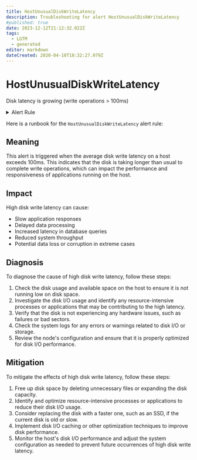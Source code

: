 ```yaml
---
title: HostUnusualDiskWriteLatency
description: Troubleshooting for alert HostUnusualDiskWriteLatency
#published: true
date: 2023-12-12T21:12:32.022Z
tags: 
  - LGTM
  - generated
editor: markdown
dateCreated: 2020-04-10T18:32:27.079Z
---
```


# HostUnusualDiskWriteLatency

Disk latency is growing (write operations > 100ms)

<details>
  <summary>Alert Rule</summary>

{{% rule "host-and-hardware/node-exporter.yml" "HostUnusualDiskWriteLatency" %}}

{{% comment %}}

```yaml
alert: HostUnusualDiskWriteLatency
expr: (rate(node_disk_write_time_seconds_total[1m]) / rate(node_disk_writes_completed_total[1m]) > 0.1 and rate(node_disk_writes_completed_total[1m]) > 0) * on(instance) group_left (nodename) node_uname_info{nodename=~".+"}
for: 2m
labels:
    severity: warning
annotations:
    summary: Host unusual disk write latency (instance {{ $labels.instance }})
    description: |-
        Disk latency is growing (write operations > 100ms)
          VALUE = {{ $value }}
          LABELS = {{ $labels }}
    runbook: https://github.com/srerun/prometheus-alerts/blob/main/content/runbooks/node-exporter/HostUnusualDiskWriteLatency.md

```

{{% /comment %}}

</details>


Here is a runbook for the `HostUnusualDiskWriteLatency` alert rule:

## Meaning

This alert is triggered when the average disk write latency on a host exceeds 100ms. This indicates that the disk is taking longer than usual to complete write operations, which can impact the performance and responsiveness of applications running on the host.

## Impact

High disk write latency can cause:

* Slow application responses
* Delayed data processing
* Increased latency in database queries
* Reduced system throughput
* Potential data loss or corruption in extreme cases

## Diagnosis

To diagnose the cause of high disk write latency, follow these steps:

1. Check the disk usage and available space on the host to ensure it is not running low on disk space.
2. Investigate the disk I/O usage and identify any resource-intensive processes or applications that may be contributing to the high latency.
3. Verify that the disk is not experiencing any hardware issues, such as failures or bad sectors.
4. Check the system logs for any errors or warnings related to disk I/O or storage.
5. Review the node's configuration and ensure that it is properly optimized for disk I/O performance.

## Mitigation

To mitigate the effects of high disk write latency, follow these steps:

1. Free up disk space by deleting unnecessary files or expanding the disk capacity.
2. Identify and optimize resource-intensive processes or applications to reduce their disk I/O usage.
3. Consider replacing the disk with a faster one, such as an SSD, if the current disk is old or slow.
4. Implement disk I/O caching or other optimization techniques to improve disk performance.
5. Monitor the host's disk I/O performance and adjust the system configuration as needed to prevent future occurrences of high disk write latency.